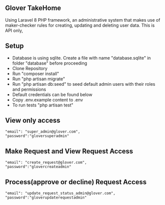 ## Glover TakeHome
Using Laravel 8 PHP framework, an administrative
system that makes use of maker-checker rules for creating, updating and deleting user data.
This is API only,

## Setup
- Database is using sqlite. Create a file with name "database.sqlite" in folder "database" before proceeding
- Clone Repository
- Run "composer install"
- Run "php artisan migrate"
- Run "php artisan db:seed" to seed default admin users with their roles and permissions
- Default credentials can be found below
- Copy .env.example content to .env
- To run tests "php artisan test"

## View only access
    "email": "super_admin@glover.com",
    "password":"gloversuperadmin"

## Make Request and View Request Access
    "email": "create_request@glover.com",
    "password":"glovercreateadmin"

## Process(approve or decline) Request Access
    "email": "update_request_status_admin@glover.com",
    "password":"gloverupdaterequestadmin"